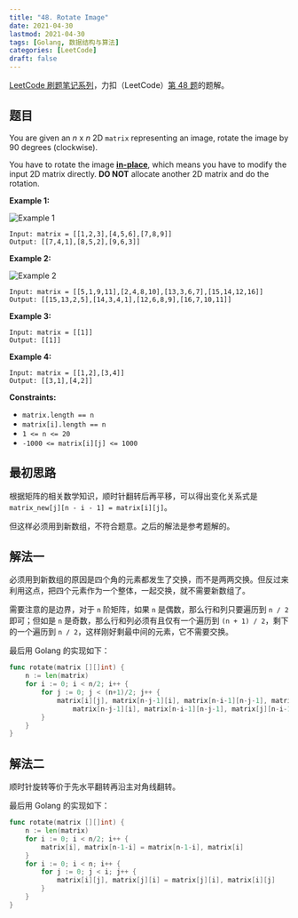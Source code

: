 ```yaml
---
title: "48. Rotate Image"
date: 2021-04-30
lastmod: 2021-04-30
tags: [Golang, 数据结构与算法]
categories: [LeetCode]
draft: false
---
```


[LeetCode 刷题笔记系列](/posts/leetcode/leetcode)，力扣（LeetCode）[第 48 题](https://leetcode-cn.com/problems/rotate-image)的题解。

<!--more-->

## 题目

You are given an _n_ x _n_ 2D `matrix` representing an image, rotate the image by 90 degrees (clockwise).

You have to rotate the image [**in-place**](https://en.wikipedia.org/wiki/In-place_algorithm), which means you have to modify the input 2D matrix directly. **DO NOT** allocate another 2D matrix and do the rotation.

**Example 1:**

![Example 1](/images/leetcode/daily/48-rotate-image/mat1.jpg)

```text
Input: matrix = [[1,2,3],[4,5,6],[7,8,9]]
Output: [[7,4,1],[8,5,2],[9,6,3]]
```

**Example 2:**

![Example 2](/images/leetcode/daily/48-rotate-image/mat2.jpg)

```text
Input: matrix = [[5,1,9,11],[2,4,8,10],[13,3,6,7],[15,14,12,16]]
Output: [[15,13,2,5],[14,3,4,1],[12,6,8,9],[16,7,10,11]]
```

**Example 3:**

```text
Input: matrix = [[1]]
Output: [[1]]
```

**Example 4:**

```text
Input: matrix = [[1,2],[3,4]]
Output: [[3,1],[4,2]]
```

**Constraints:**

- `matrix.length == n`
- `matrix[i].length == n`
- `1 <= n <= 20`
- `-1000 <= matrix[i][j] <= 1000`

## 最初思路

根据矩阵的相关数学知识，顺时针翻转后再平移，可以得出变化关系式是 `matrix_new[j][n - i - 1] = matrix[i][j]`。

但这样必须用到新数组，不符合题意。之后的解法是参考题解的。

## 解法一

必须用到新数组的原因是四个角的元素都发生了交换，而不是两两交换。但反过来利用这点，把四个元素作为一个整体，一起交换，就不需要新数组了。

需要注意的是边界，对于 `n` 阶矩阵，如果 `n` 是偶数，那么行和列只要遍历到 `n / 2` 即可；但如是 `n` 是奇数，那么行和列必须有且仅有一个遍历到 `(n + 1) / 2`，剩下的一个遍历到 `n / 2`，这样刚好剩最中间的元素，它不需要交换。

最后用 Golang 的实现如下：

```go
func rotate(matrix [][]int) {
    n := len(matrix)
    for i := 0; i < n/2; i++ {
        for j := 0; j < (n+1)/2; j++ {
            matrix[i][j], matrix[n-j-1][i], matrix[n-i-1][n-j-1], matrix[j][n-i-1] =
                matrix[n-j-1][i], matrix[n-i-1][n-j-1], matrix[j][n-i-1], matrix[i][j]
        }
    }
}
```

## 解法二

顺时针旋转等价于先水平翻转再沿主对角线翻转。

最后用 Golang 的实现如下：

```go
func rotate(matrix [][]int) {
    n := len(matrix)
    for i := 0; i < n/2; i++ {
        matrix[i], matrix[n-1-i] = matrix[n-1-i], matrix[i]
    }
    for i := 0; i < n; i++ {
        for j := 0; j < i; j++ {
            matrix[i][j], matrix[j][i] = matrix[j][i], matrix[i][j]
        }
    }
}
```
